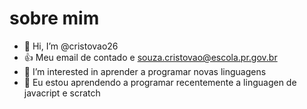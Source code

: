 # sobre mim
- 👋 Hi, I’m @cristovao26
- 👍 Meu email de contado e souza.cristovao@escola.pr.gov.br
- 👀 I’m interested in aprender a programar novas linguagens
- 🌱 Eu estou aprendendo a programar recentemente a linguagen de javacript e scratch 



